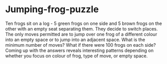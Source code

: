 # Jumping-frog-puzzle
Ten frogs sit on a log - 5 green frogs on one side and 5 brown frogs on the other with an
empty seat separating them. They decide to switch places. The only moves permitted are
to jump over one frog of a different colour into an empty space or to jump into an
adjacent space. What is the minimum number of moves? What if there were 100 frogs
on each side? Coming up with the answers reveals interesting patterns depending on
whether you focus on colour of frog, type of move, or empty space.
